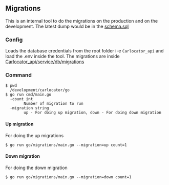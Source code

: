 ## Migrations

This is an internal tool to do the migrations on the production and on the development. The latest dump would be in the [schema.sql](../../schema.sql) 

### Config 
Loads the database credentials from the root folder i-e `Carlocator_api` and load the .env inside the tool. The migrations are inside [Carlocator_api/service/db/migrations](../../migrations) 


### Command
```
$ pwd
  /development/carlocator/go
$ go run cmd/main.go
  -count int
        Number of migration to run
  -migration string
        up - For doing up migration, down - For doing down migration
```

#### Up migration
For doing the up migrations
```
$ go run go/migrations/main.go --migration=up count=1
```

#### Down migration
For doing the down migration
```
$ go run go/migrations/main.go --migration=down count=1
```